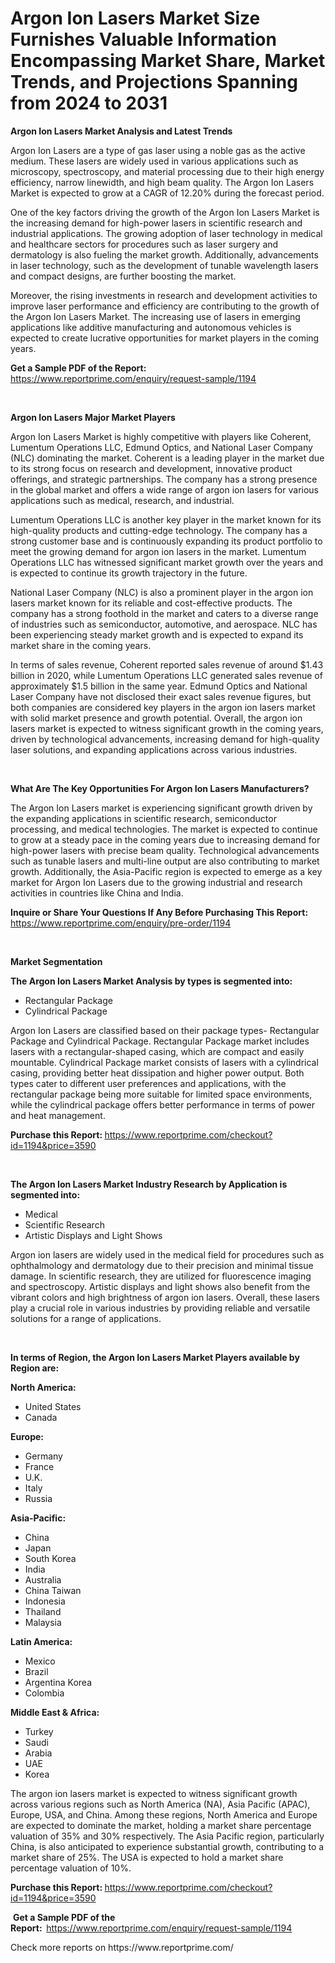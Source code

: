 <p><h1>Argon Ion Lasers Market Size Furnishes Valuable Information Encompassing Market Share, Market Trends, and Projections Spanning from 2024 to 2031</h1></p><p><strong>Argon Ion Lasers Market Analysis and Latest Trends</strong></p>
<p><p>Argon Ion Lasers are a type of gas laser using a noble gas as the active medium. These lasers are widely used in various applications such as microscopy, spectroscopy, and material processing due to their high energy efficiency, narrow linewidth, and high beam quality. The Argon Ion Lasers Market is expected to grow at a CAGR of 12.20% during the forecast period.</p><p>One of the key factors driving the growth of the Argon Ion Lasers Market is the increasing demand for high-power lasers in scientific research and industrial applications. The growing adoption of laser technology in medical and healthcare sectors for procedures such as laser surgery and dermatology is also fueling the market growth. Additionally, advancements in laser technology, such as the development of tunable wavelength lasers and compact designs, are further boosting the market.</p><p>Moreover, the rising investments in research and development activities to improve laser performance and efficiency are contributing to the growth of the Argon Ion Lasers Market. The increasing use of lasers in emerging applications like additive manufacturing and autonomous vehicles is expected to create lucrative opportunities for market players in the coming years.</p></p>
<p><strong>Get a Sample PDF of the Report:&nbsp;</strong> <a href="https://www.reportprime.com/enquiry/request-sample/1194">https://www.reportprime.com/enquiry/request-sample/1194</a></p>
<p>&nbsp;</p>
<p><strong>Argon Ion Lasers Major Market Players</strong></p>
<p><p>Argon Ion Lasers Market is highly competitive with players like Coherent, Lumentum Operations LLC, Edmund Optics, and National Laser Company (NLC) dominating the market. Coherent is a leading player in the market due to its strong focus on research and development, innovative product offerings, and strategic partnerships. The company has a strong presence in the global market and offers a wide range of argon ion lasers for various applications such as medical, research, and industrial.</p><p>Lumentum Operations LLC is another key player in the market known for its high-quality products and cutting-edge technology. The company has a strong customer base and is continuously expanding its product portfolio to meet the growing demand for argon ion lasers in the market. Lumentum Operations LLC has witnessed significant market growth over the years and is expected to continue its growth trajectory in the future.</p><p>National Laser Company (NLC) is also a prominent player in the argon ion lasers market known for its reliable and cost-effective products. The company has a strong foothold in the market and caters to a diverse range of industries such as semiconductor, automotive, and aerospace. NLC has been experiencing steady market growth and is expected to expand its market share in the coming years.</p><p>In terms of sales revenue, Coherent reported sales revenue of around $1.43 billion in 2020, while Lumentum Operations LLC generated sales revenue of approximately $1.5 billion in the same year. Edmund Optics and National Laser Company have not disclosed their exact sales revenue figures, but both companies are considered key players in the argon ion lasers market with solid market presence and growth potential. Overall, the argon ion lasers market is expected to witness significant growth in the coming years, driven by technological advancements, increasing demand for high-quality laser solutions, and expanding applications across various industries.</p></p>
<p>&nbsp;</p>
<p><strong>What Are The Key Opportunities For Argon Ion Lasers Manufacturers?</strong></p>
<p><p>The Argon Ion Lasers market is experiencing significant growth driven by the expanding applications in scientific research, semiconductor processing, and medical technologies. The market is expected to continue to grow at a steady pace in the coming years due to increasing demand for high-power lasers with precise beam quality. Technological advancements such as tunable lasers and multi-line output are also contributing to market growth. Additionally, the Asia-Pacific region is expected to emerge as a key market for Argon Ion Lasers due to the growing industrial and research activities in countries like China and India.</p></p>
<p><strong>Inquire or Share Your Questions If Any Before Purchasing This Report:</strong> <a href="https://www.reportprime.com/enquiry/pre-order/1194">https://www.reportprime.com/enquiry/pre-order/1194</a></p>
<p>&nbsp;</p>
<p><strong>Market Segmentation</strong></p>
<p><strong>The Argon Ion Lasers Market Analysis by types is segmented into:</strong></p>
<p><ul><li>Rectangular Package</li><li>Cylindrical Package</li></ul></p>
<p><p>Argon Ion Lasers are classified based on their package types- Rectangular Package and Cylindrical Package. Rectangular Package market includes lasers with a rectangular-shaped casing, which are compact and easily mountable. Cylindrical Package market consists of lasers with a cylindrical casing, providing better heat dissipation and higher power output. Both types cater to different user preferences and applications, with the rectangular package being more suitable for limited space environments, while the cylindrical package offers better performance in terms of power and heat management.</p></p>
<p><strong>Purchase this Report:&nbsp;</strong><a href="https://www.reportprime.com/checkout?id=1194&price=3590">https://www.reportprime.com/checkout?id=1194&price=3590</a></p>
<p>&nbsp;</p>
<p><strong>The Argon Ion Lasers Market Industry Research by Application is segmented into:</strong></p>
<p><ul><li>Medical</li><li>Scientific Research</li><li>Artistic Displays and Light Shows</li></ul></p>
<p><p>Argon ion lasers are widely used in the medical field for procedures such as ophthalmology and dermatology due to their precision and minimal tissue damage. In scientific research, they are utilized for fluorescence imaging and spectroscopy. Artistic displays and light shows also benefit from the vibrant colors and high brightness of argon ion lasers. Overall, these lasers play a crucial role in various industries by providing reliable and versatile solutions for a range of applications.</p></p>
<p>&nbsp;</p>
<p><strong>In terms of Region, the Argon Ion Lasers Market Players available by Region are:</strong></p>
<p>
    <p> <strong> North America: </strong>
        <ul>
            <li>United States</li>
            <li>Canada</li>
        </ul>
        </p> 
    <p> <strong> Europe: </strong>
        <ul>
            <li>Germany</li>
            <li>France</li>
            <li>U.K.</li>
            <li>Italy</li>
            <li>Russia</li>
        </ul>
        </p> 
    <p> <strong> Asia-Pacific: </strong>
        <ul>
            <li>China</li>
            <li>Japan</li>
            <li>South Korea</li>
            <li>India</li>
            <li>Australia</li>
            <li>China Taiwan</li>
            <li>Indonesia</li>
            <li>Thailand</li>
            <li>Malaysia</li>
        </ul>
        </p> 
    <p> <strong> Latin America: </strong>
        <ul>
            <li>Mexico</li>
            <li>Brazil</li>
            <li>Argentina Korea</li>
            <li>Colombia</li>
        </ul>
        </p> 
    <p> <strong> Middle East & Africa: </strong>
        <ul>
            <li>Turkey</li>
            <li>Saudi</li>
            <li>Arabia</li>
            <li>UAE</li>
            <li>Korea</li>
        </ul>
    </p>
    </p>
<p><p>The argon ion lasers market is expected to witness significant growth across various regions such as North America (NA), Asia Pacific (APAC), Europe, USA, and China. Among these regions, North America and Europe are expected to dominate the market, holding a market share percentage valuation of 35% and 30% respectively. The Asia Pacific region, particularly China, is also anticipated to experience substantial growth, contributing to a market share of 25%. The USA is expected to hold a market share percentage valuation of 10%.</p></p>
<p><strong>Purchase this Report: </strong><a href="https://www.reportprime.com/checkout?id=1194&price=3590">https://www.reportprime.com/checkout?id=1194&price=3590</a></p>
<p>&nbsp;<strong>Get a Sample PDF of the Report:&nbsp;&nbsp;</strong><a href="https://www.reportprime.com/enquiry/request-sample/1194">https://www.reportprime.com/enquiry/request-sample/1194</a></p>
<p><strong></strong></p>
<p>Check more reports on https://www.reportprime.com/</p>